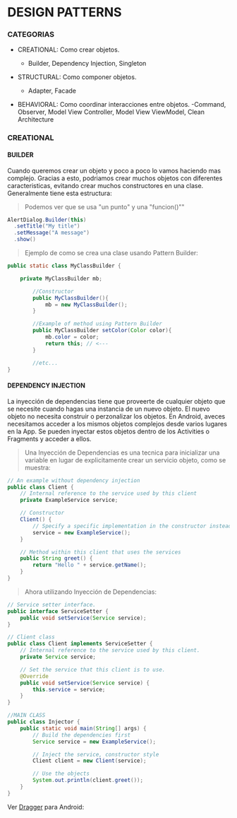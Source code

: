 # DESIGN PATTERNS #

### CATEGORIAS ###

* CREATIONAL: Como crear objetos.
	- Builder, Dependency Injection, Singleton

* STRUCTURAL: Como componer objetos.
	- Adapter, Facade

* BEHAVIORAL: Como coordinar interacciones entre objetos.
	-Command, Observer, Model View Controller, Model View ViewModel, Clean Architecture

### CREATIONAL ###
#### BUILDER ####
Cuando queremos crear un objeto y poco a poco lo vamos haciendo mas complejo.
Gracias a esto, podriamos crear muchos objetos con diferentes caracteristicas, evitando crear muchos constructores en una clase.
Generalmente tiene esta estructura:

>Podemos ver que se usa "un punto" y una "funcion()""
```java
AlertDialog.Builder(this)
  .setTitle("My title")
  .setMessage("A message")
  .show()
```

>Ejemplo de como se crea una clase usando Pattern Builder:
```java
public static class MyClassBuilder {

	private MyClassBuilder mb;

		//Constructor
		public MyClassBuilder(){
			mb = new MyClassBuilder();
		}

		//Example of method using Pattern Builder
		public MyClassBuilder setColor(Color color){
			mb.color = color;
			return this; // <---
		}

		//etc...
}
```

#### DEPENDENCY INJECTION ####
La inyección de dependencias tiene que proveerte de cualquier objeto que se necesite cuando hagas una instancia de un nuevo objeto.
El nuevo objeto no necesita construir o perzonalizar los objetos.
En Android, aveces necesitamos acceder a los mismos objetos complejos desde varios lugares en la App. Se pueden inyectar estos objetos dentro de los Activities o Fragments y acceder a ellos.

>Una Inyección de Dependencias es una tecnica para inicializar una variable en lugar de explicitamente crear un servicio objeto, como se muestra:
```java
// An example without dependency injection
public class Client {
    // Internal reference to the service used by this client
    private ExampleService service;

    // Constructor
    Client() {
        // Specify a specific implementation in the constructor instead of using dependency injection
        service = new ExampleService();
    }

    // Method within this client that uses the services
    public String greet() {
        return "Hello " + service.getName();
    }
}
```

>Ahora utilizando Inyección de Dependencias:
```java
// Service setter interface.
public interface ServiceSetter {
    public void setService(Service service);
}

// Client class
public class Client implements ServiceSetter {
    // Internal reference to the service used by this client.
    private Service service;

    // Set the service that this client is to use.
    @Override
    public void setService(Service service) {
        this.service = service;
    }
}

//MAIN CLASS
public class Injector {
    public static void main(String[] args) {
        // Build the dependencies first
        Service service = new ExampleService();

        // Inject the service, constructor style
        Client client = new Client(service);

        // Use the objects
        System.out.println(client.greet());
    }	
}
```
Ver [Dragger](https://google.github.io/dagger/android.html) para Android: 























